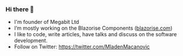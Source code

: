 ### Hi there 👋

- I'm founder of Megabit Ltd
- I’m mostly working on the Blazorise Components ([blazorise.com](https://blazorise.com/))
- I like to code, write articles, have talks and discuss on the software development.
- Follow on Twitter: https://twitter.com/MladenMacanovic
